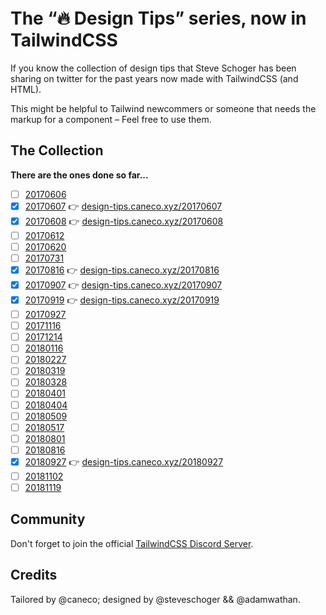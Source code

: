 <p align="center">
    <img src="https://res.cloudinary.com/caneco/image/upload/w_1732,q_80/v1556208548/caneco.xyz/design-tips/design-tips_caneco_xyz_e7igfa.jpg" alt="">
<p>

<br>

# The “🔥 Design Tips” series, now in TailwindCSS

If you know the collection of design tips that Steve Schoger has been sharing on twitter for the past years now made with TailwindCSS (and HTML).

This might be helpful to Tailwind newcommers or someone that needs the markup for a component – Feel free to use them.

## The Collection

**There are the ones done so far...**

- [ ] [20170606](https://twitter.com/steveschoger/status/872114194816126977)
- [x] [20170607](https://twitter.com/steveschoger/status/872478203016826880) 👉 [design-tips.caneco.xyz/20170607](https://design-tips.caneco.xyz/20170607)
- [x] [20170608](https://twitter.com/steveschoger/status/872865304719892480) 👉 [design-tips.caneco.xyz/20170608](https://design-tips.caneco.xyz/20170608)
- [ ] [20170612](https://twitter.com/steveschoger/status/874333097168314370)
- [ ] [20170620](https://twitter.com/steveschoger/status/877209916179709955)
- [ ] [20170731](https://twitter.com/steveschoger/status/892077100705996801)
- [x] [20170816](https://twitter.com/steveschoger/status/897849211110273024) 👉 [design-tips.caneco.xyz/20170816](https://design-tips.caneco.xyz/20170816)
- [x] [20170907](https://twitter.com/steveschoger/status/905830324139155458) 👉 [design-tips.caneco.xyz/20170907](https://design-tips.caneco.xyz/20170907)
- [x] [20170919](https://twitter.com/steveschoger/status/910162010754748416) 👉 [design-tips.caneco.xyz/20170919](https://design-tips.caneco.xyz/20170919)
- [ ] [20170927](https://twitter.com/steveschoger/status/913062604540653568)
- [ ] [20171116](https://twitter.com/steveschoger/status/931198630333165568)
- [ ] [20171214](https://twitter.com/steveschoger/status/941378205549809669)
- [ ] [20180116](https://twitter.com/steveschoger/status/953297226985549825)
- [ ] [20180227](https://twitter.com/steveschoger/status/968519052800024577)
- [ ] [20180319](https://twitter.com/steveschoger/status/975796307196604417)
- [ ] [20180328](https://twitter.com/steveschoger/status/979055525060055040)
- [ ] [20180401](https://twitter.com/steveschoger/status/1112731452704202752)
- [ ] [20180404](https://twitter.com/steveschoger/status/981606881255976961)
- [ ] [20180509](https://twitter.com/steveschoger/status/994234772502339586)
- [ ] [20180517](https://twitter.com/steveschoger/status/997125312411570176)
- [ ] [20180801](https://twitter.com/steveschoger/status/1024720091546562560)
- [ ] [20180816](https://twitter.com/steveschoger/status/1030141801158594560)
- [x] [20180927](https://twitter.com/steveschoger/status/1045371124274483200) 👉 [design-tips.caneco.xyz/20180927](https://design-tips.caneco.xyz/20180927)
- [ ] [20181102](https://twitter.com/steveschoger/status/1058398981888376832)
- [ ] [20181119](https://twitter.com/steveschoger/status/1064541476615593984)

## Community

Don't forget to join the official [TailwindCSS Discord Server](https://discord.gg/7NF8GNe).

## Credits

Tailored by @caneco; designed by @steveschoger && @adamwathan.
